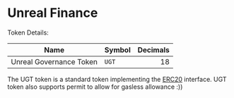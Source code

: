 # Unreal Finance 

Token Details:

| Name                  | Symbol | Decimals |  
| --------------------- | ------ | -------: | 
| Unreal Governance Token | `UGT`  |       18 |  

The UGT token is a standard token implementing the [ERC20](https://eips.ethereum.org/EIPS/eip-20) interface. UGT token also supports permit to allow for gasless allowance :))
